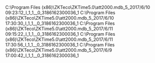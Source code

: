 C:\\Program Files (x86)\\ZKTeco\\ZKTime5.0\\att2000.mdb_5_2017/6/10 09:23:12_I_1_1__0_3186162300036_1
C:\\Program Files (x86)\\ZKTeco\\ZKTime5.0\\att2000.mdb_5_2017/6/10 17:30:30_I_1_1__0_3186162300036_1
C:\\Program Files (x86)\\ZKTeco\\ZKTime5.0\\att2000.mdb_5_2017/6/11 09:15:22_I_1_1__0_3186162300036_1
C:\\Program Files (x86)\\ZKTeco\\ZKTime5.0\\att2000.mdb_5_2017/6/11 17:30:56_I_1_1__0_3186162300036_1
C:\\Program Files (x86)\\ZKTeco\\ZKTime5.0\\att2000.mdb_5_2017/6/9 17:00:42_I_1_1__0_3186162300036_1

